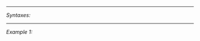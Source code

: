 


---
*Syntaxes:*

<!-- [] call `BIN_fnc_initLocations` -->

---
*Example 1:*

<!-- 
```sqf
[] call BIN_fnc_initLocations;
``` -->